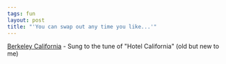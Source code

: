 ```yaml
---
tags: fun
layout: post
title: "'You can swap out any time you like...'"
---
```




<a href="http://www.plig.net/things/berkeley.html">Berkeley California</a> - Sung to the tune of "Hotel California" (old but new to me)


